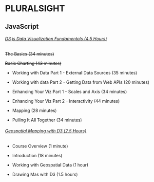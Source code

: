 # **PLURALSIGHT**

## **JavaScript**

###### [D3.js Data Visualization Fundamentals (4.5 Hours)](https://app.pluralsight.com/library/courses/d3js-data-visualization-fundamentals/table-of-contents)

~~The Basics (34 minutes)~~

~~Basic Charting (43 minutes)~~

- Working with Data Part 1 - External Data Sources (35 minutes)

- Working with data Part 2 - Getting Data from Web APIs (20 minutes)

- Enhancing Your Viz Part 1 - Scales and Axis (34 minutes)

- Enhancing Your Viz Part 2 - Interactivity (44 minutes)

- Mapping (28 minutes)

- Pulling It All Together (34 minutes)

###### [Geospatial Mapping with D3 (2.5 Hours)](https://app.pluralsight.com/library/courses/geospatial-mapping-d3/table-of-contents)

- Course Overview (1 minute)

- Introduction (18 minutes)

- Working with Geospatial Data (1 hour)

- Drawing Mas with D3 (1.5 hours)